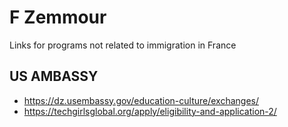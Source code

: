 # F Zemmour

Links for programs not related to immigration in France

## US AMBASSY

- https://dz.usembassy.gov/education-culture/exchanges/
- https://techgirlsglobal.org/apply/eligibility-and-application-2/
